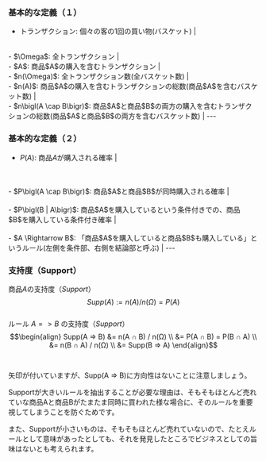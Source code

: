 ### 基本的な定義（１）
- トランザクション: 個々の客の1回の買い物(バスケット) |
<br>
- $\Omega$: 全トランザクション |
<br>
- $A$: 商品$A$の購入を含むトランザクション |
<br>
- $n(\Omega)$: 全トランザクション数(全バスケット数) |
<br>
- $n(A)$: 商品$A$の購入を含むトランザクションの総数(商品$A$を含むバスケット数) |
<br>
- $n\bigl(A \cap B\bigr)$: 商品$A$と商品$B$の両方の購入を含むトランザクションの総数(商品$A$と商品$B$の両方を含むバスケット数) |
---

### 基本的な定義（２）
- $P(A)$: 商品$A$が購入される確率 |
<br>
<br>
- $P\bigl(A \cap B\bigr)$: 商品$A$と商品$B$が同時購入される確率 |
<br>
<br>
- $P\bigl(B | A\bigr)$: 商品$A$を購入しているという条件付きでの、商品$B$を購入している条件付き確率 |
<br>
<br>
- $A \Rightarrow B$: 「商品$A$を購入していると商品$B$も購入している」というルール(左側を条件部、右側を結論部と呼ぶ) |
---

### 支持度（Support）
商品$A$の支持度（$Support$）
$$Supp(A) := n(A) / n(Ω) = P(A)$$
<br>
ルール $A => B$ の支持度（$Support$）
$$\begin{align}
Supp(A => B) &= n(A ∩ B) / n(Ω) \\
&= P(A ∩ B) = P(B ∩ A) \\
&= n(B ∩ A) / n(Ω) \\
&= Supp(B => A)
\end{align}$$
<br>
<br>
矢印が付いていますが、Supp(A => B)に方向性はないことに注意しましょう。

Supportが大きいルールを抽出することが必要な理由は、そもそもほとんど売れていな商品Aと商品Bがたまたま同時に買われた様な場合に、そのルールを重要視してしまうことを防ぐためです。

また、Supportが小さいものは、そもそもほとんど売れていないので、たとえルールとして意味があったとしても、それを発見したところでビジネスとしての旨味はないとも考えられます。
